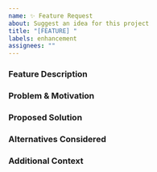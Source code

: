 ```yaml
---
name: ✨ Feature Request
about: Suggest an idea for this project
title: "[FEATURE] "
labels: enhancement
assignees: ""
---
```


### Feature Description

<!-- One-sentence summary of proposed feature -->

### Problem & Motivation

<!-- Why is this needed? What problem does it solve? -->

### Proposed Solution

<!-- How should this work? Include technical considerations if possible -->

### Alternatives Considered

<!-- Any other approaches you evaluated? -->

### Additional Context

<!-- Diagrams, use cases, or other helpful info -->
